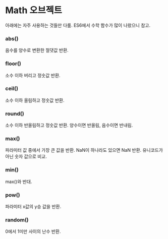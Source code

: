 # Math 오브젝트

아래에는 자주 사용하는 것들만 다룸. ES6에서 수학 함수가 많이 나왔으니 참고.

### abs()

음수를 양수로 변환한 절댓값 반환.

### floor()

소수 이하 버리고 정숫값 반환.

### ceil()

소수 이하 올림하고 정숫값 반환.

### round()

소수 이하 반올림하고 정숫값 반환. 양수이면 반올림, 음수이면 반내림.

### max()

파라미터 값 중에서 가장 큰 값을 반환. NaN이 하나라도 있으면 NaN 반환. 유니코드가 아닌 숫자 값으로 비교.

### min()

max()와 반대.

### pow()

파라미터 x값의 y승 값을 반환.

### random()

0에서 1미만 사이의 난수 반환.
